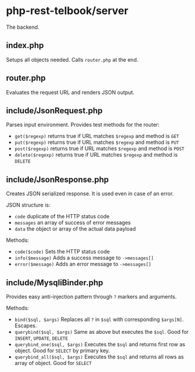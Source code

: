 # php-rest-telbook/server

The backend.

## index.php 

Setups all objects needed. Calls `router.php` at the end.

## router.php 

Evaluates the request URL and renders JSON output.

## include/JsonRequest.php

Parses input environment. Provides test methods for the router:
  - `get($regexp)` returns true if URL matches `$regexp` and method is `GET`
  - `put($regexp)` returns true if URL matches `$regexp` and method is `PUT`
  - `post($regexp)` returns true if URL matches `$regexp` and method is `POST`
  - `delete($regexp)` returns true if URL matches `$regexp` and method is `DELETE`

## include/JsonResponse.php

Creates JSON serialized response. It is used even in case of an error.

JSON structure is:
  
  - `code` duplicate of the HTTP status code
  - `messages` an array of success of error messages
  - `data` the object or array of the actual data payload
  
Methods:
  - `code($code)` Sets the HTTP status code
  - `info($message)` Adds a success message to `->messages[]`
  - `error($message)` Adds an error message to `->messages[]`
  
## include/MysqliBinder.php

Provides easy anti-injection pattern through `?` markers and arguments.

Methods:

  - `bind($sql, $args)` Replaces all `?` in `$sql` with corresponding `$args[N]`. Escapes.
  - `querybind($sql, $args)` Same as above but executes the `$sql`. Good for `INSERT`, `UPDATE`, `DELETE`
  - `querybind_one($sql, $args)` Executes the `$sql` and returns first row as object. Good for `SELECT` by primary key.
  - `querybind_all($sql, $args)` Executes the `$sql` and returns all rows as array of object. Good for `SELECT`
